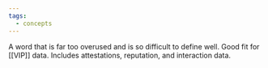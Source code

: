 ```yaml
---
tags:
  - concepts
---
```


A word that is far too overused and is so difficult to define well. Good fit for [[VIP]] data. Includes attestations, reputation, and interaction data.